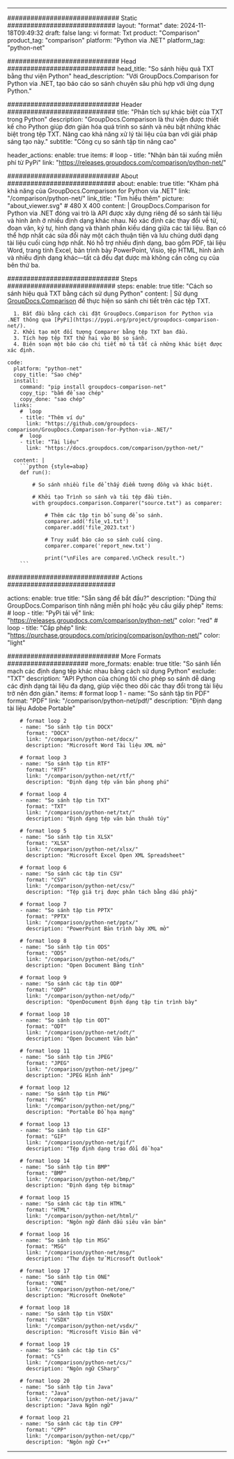 
---
############################# Static ############################
layout: "format"
date:  2024-11-18T09:49:32
draft: false
lang: vi
format: Txt
product: "Comparison"
product_tag: "comparison"
platform: "Python via .NET"
platform_tag: "python-net"

############################# Head ############################
head_title: "So sánh hiệu quả TXT bằng thư viện Python"
head_description: "Với GroupDocs.Comparison for Python via .NET, tạo báo cáo so sánh chuyên sâu phù hợp với ứng dụng Python."

############################# Header ############################
title: "Phân tích sự khác biệt của TXT trong Python" 
description: "GroupDocs.Comparison là thư viện được thiết kế cho Python giúp đơn giản hóa quá trình so sánh và nêu bật những khác biệt trong tệp TXT. Nâng cao khả năng xử lý tài liệu của bạn với giải pháp sáng tạo này."
subtitle: "Công cụ so sánh tập tin nâng cao" 

header_actions:
  enable: true
  items:
    #  loop
    - title: "Nhận bản tải xuống miễn phí từ PyPi"
      link: "https://releases.groupdocs.com/comparison/python-net/"
      
############################# About ############################
about:
    enable: true
    title: "Khám phá khả năng của GroupDocs.Comparison for Python via .NET"
    link: "/comparison/python-net/"
    link_title: "Tìm hiểu thêm"
    picture: "about_viewer.svg" # 480 X 400
    content: |
       GroupDocs.Comparison for Python via .NET đóng vai trò là API được xây dựng riêng để so sánh tài liệu và hình ảnh ở nhiều định dạng khác nhau. Nó xác định các thay đổi về từ, đoạn văn, ký tự, hình dạng và thành phần kiểu dáng giữa các tài liệu. Bạn có thể hợp nhất các sửa đổi này một cách thuận tiện và lưu chúng dưới dạng tài liệu cuối cùng hợp nhất. Nó hỗ trợ nhiều định dạng, bao gồm PDF, tài liệu Word, trang tính Excel, bản trình bày PowerPoint, Visio, tệp HTML, hình ảnh và nhiều định dạng khác—tất cả đều đạt được mà không cần công cụ của bên thứ ba.

############################# Steps ############################
steps:
    enable: true
    title: "Cách so sánh hiệu quả TXT bằng cách sử dụng Python"
    content: |
      Sử dụng [GroupDocs.Comparison](https://products.groupdocs.com/comparison/python-net/) để thực hiện so sánh chi tiết trên các tệp TXT.
      
      1. Bắt đầu bằng cách cài đặt GroupDocs.Comparison for Python via .NET thông qua [PyPi](https://pypi.org/project/groupdocs-comparison-net/).
      2. Khởi tạo một đối tượng Comparer bằng tệp TXT ban đầu.
      3. Tích hợp tệp TXT thứ hai vào Bộ so sánh.
      4. Biên soạn một báo cáo chi tiết mô tả tất cả những khác biệt được xác định.
   
    code:
      platform: "python-net"
      copy_title: "Sao chép"
      install:
        command: "pip install groupdocs-comparison-net"
        copy_tip: "bấm để sao chép"
        copy_done: "sao chép"
      links:
        #  loop
        - title: "Thêm ví dụ"
          link: "https://github.com/groupdocs-comparison/GroupDocs.Comparison-for-Python-via-.NET/"
        #  loop
        - title: "Tài liệu"
          link: "https://docs.groupdocs.com/comparison/python-net/"
          
      content: |
        ```python {style=abap}
        def run():

            # So sánh nhiều file để thấy điểm tương đồng và khác biệt.

            # Khởi tạo Trình so sánh và tải tệp đầu tiên.
            with groupdocs.comparison.Comparer("source.txt") as comparer:

                # Thêm các tập tin bổ sung để so sánh.
                comparer.add('file_v1.txt')
                comparer.add('file_2023.txt')

                # Truy xuất báo cáo so sánh cuối cùng.
                comparer.compare('report_new.txt')

                print("\nFiles are compared.\nCheck result.")
        ```            

############################# Actions ############################

actions:
  enable: true
  title: "Sẵn sàng để bắt đầu?"
  description: "Dùng thử GroupDocs.Comparison tính năng miễn phí hoặc yêu cầu giấy phép"
  items:
    #  loop
    - title: "PyPi tải về"
      link: "https://releases.groupdocs.com/comparison/python-net/"
      color: "red"
        #  loop
    - title: "Cấp phép"
      link: "https://purchase.groupdocs.com/pricing/comparison/python-net/"
      color: "light"


############################# More Formats #####################
more_formats:
    enable: true
    title: "So sánh liền mạch các định dạng tệp khác nhau bằng cách sử dụng Python"
    exclude: "TXT"
    description: "API Python của chúng tôi cho phép so sánh dễ dàng các định dạng tài liệu đa dạng, giúp việc theo dõi các thay đổi trong tài liệu trở nên đơn giản."
    items: 
        # format loop 1
        - name: "So sánh tập tin PDF"
          format: "PDF"
          link: "/comparison/python-net/pdf/"
          description: "Định dạng tài liệu Adobe Portable"

        # format loop 2
        - name: "So sánh tập tin DOCX"
          format: "DOCX"
          link: "/comparison/python-net/docx/"
          description: "Microsoft Word Tài liệu XML mở"

        # format loop 3
        - name: "So sánh tập tin RTF"
          format: "RTF"
          link: "/comparison/python-net/rtf/"
          description: "Định dạng tệp văn bản phong phú"

        # format loop 4
        - name: "So sánh tập tin TXT"
          format: "TXT"
          link: "/comparison/python-net/txt/"
          description: "Định dạng tệp văn bản thuần túy"

        # format loop 5
        - name: "So sánh tập tin XLSX"
          format: "XLSX"
          link: "/comparison/python-net/xlsx/"
          description: "Microsoft Excel Open XML Spreadsheet"

        # format loop 6
        - name: "So sánh các tập tin CSV"
          format: "CSV"
          link: "/comparison/python-net/csv/"
          description: "Tệp giá trị được phân tách bằng dấu phẩy"

        # format loop 7
        - name: "So sánh tập tin PPTX"
          format: "PPTX"
          link: "/comparison/python-net/pptx/"
          description: "PowerPoint Bản trình bày XML mở"

        # format loop 8
        - name: "So sánh tập tin ODS"
          format: "ODS"
          link: "/comparison/python-net/ods/"
          description: "Open Document Bảng tính"

        # format loop 9
        - name: "So sánh các tập tin ODP"
          format: "ODP"
          link: "/comparison/python-net/odp/"
          description: "OpenDocument Định dạng tập tin trình bày"

        # format loop 10
        - name: "So sánh tập tin ODT"
          format: "ODT"
          link: "/comparison/python-net/odt/"
          description: "Open Document Văn bản"

        # format loop 11
        - name: "So sánh tập tin JPEG"
          format: "JPEG"
          link: "/comparison/python-net/jpeg/"
          description: "JPEG Hình ảnh"

        # format loop 12
        - name: "So sánh tập tin PNG"
          format: "PNG"
          link: "/comparison/python-net/png/"
          description: "Portable Đồ họa mạng"

        # format loop 13
        - name: "So sánh tập tin GIF"
          format: "GIF"
          link: "/comparison/python-net/gif/"
          description: "Tệp định dạng trao đổi đồ họa"

        # format loop 14
        - name: "So sánh tập tin BMP"
          format: "BMP"
          link: "/comparison/python-net/bmp/"
          description: "Định dạng tệp bitmap"

        # format loop 15
        - name: "So sánh các tập tin HTML"
          format: "HTML"
          link: "/comparison/python-net/html/"
          description: "Ngôn ngữ đánh dấu siêu văn bản"

        # format loop 16
        - name: "So sánh tập tin MSG"
          format: "MSG"
          link: "/comparison/python-net/msg/"
          description: "Thư điện tử Microsoft Outlook"

        # format loop 17
        - name: "So sánh tập tin ONE"
          format: "ONE"
          link: "/comparison/python-net/one/"
          description: "Microsoft OneNote"

        # format loop 18
        - name: "So sánh tập tin VSDX"
          format: "VSDX"
          link: "/comparison/python-net/vsdx/"
          description: "Microsoft Visio Bản vẽ"

        # format loop 19
        - name: "So sánh các tập tin CS"
          format: "CS"
          link: "/comparison/python-net/cs/"
          description: "Ngôn ngữ CSharp"

        # format loop 20
        - name: "So sánh tập tin Java"
          format: "Java"
          link: "/comparison/python-net/java/"
          description: "Java Ngôn ngữ"
          
        # format loop 21
        - name: "So sánh các tập tin CPP"
          format: "CPP"
          link: "/comparison/python-net/cpp/"
          description: "Ngôn ngữ C++"
---